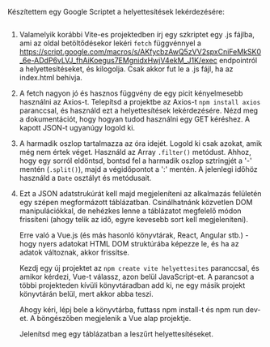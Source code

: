 Készítettem egy Google Scriptet a helyettesítések lekérdezésére:

```javascript

```

1. Valamelyik korábbi Vite-es projektedben írj egy szkriptet egy .js fájlba, ami az oldal betöltődésekor lekéri `fetch` függvénnyel a https://script.google.com/macros/s/AKfycbzAwQ5zVV2spxCniFeMkSK0_6e-ADdP6vLVJ_fhAiKoegus7EMgnidxHwjV4ekM_J1K/exec endpointról a helyettesítéseket, és kilogolja. Csak akkor fut le a .js fájl, ha az index.html behívja.

2. A fetch nagyon jó és hasznos függvény de egy picit kényelmesebb használni az Axios-t. Telepítsd a projektbe az Axios-t `npm install axios` paranccsal, és használd ezt a helyettesítések lekérdezésére. Nézd meg a dokumentációt, hogy hogyan tudod használni egy GET kéréshez. A kapott JSON-t ugyanúgy logold ki.

3. A harmadik oszlop tartalmazza az óra idejét. Logold ki csak azokat, amik még nem értek véget. Használd az Array `.filter()` metódust. Ahhoz, hogy egy sorról eldöntsd, bontsd fel a harmadik oszlop sztringjét a '-' mentén (`.split()`), majd a végidőpontot a ':' mentén. A jelenlegi időhöz használd a `Date` osztályt és metódusait.

4. Ezt a JSON adatstrukúrát kell majd megjeleníteni az alkalmazás felületén egy szépen megformázott táblázatban. Csinálhatnánk közvetlen DOM manipulációkkal, de nehézkes lenne a táblázatot megfelelő módon frissíteni (ahogy telik az idő, egyre kevesebb sort kell megjeleníteni).

   Erre való a Vue.js (és más hasonló könyvtárak, React, Angular stb.) - hogy nyers adatokat HTML DOM struktúrába képezze le, és ha az adatok változnak, akkor frissítse.

   Kezdj egy új projektet az `npm create vite helyettesites` paranccsal, és amikor kérdezi, Vue-t válassz, azon belül JavaScript-et. A parancsot a többi projekteden kívüli könyvtáradban add ki, ne egy másik projekt könyvtárán belül, mert akkor abba teszi.

   Ahogy kéri, lépj bele a könyvtárba, futtass npm install-t és npm run dev-et. A böngészőben megjelenik a Vue alap projektje.

   Jelenítsd meg egy táblázatban a leszűrt helyettesítéseket.

